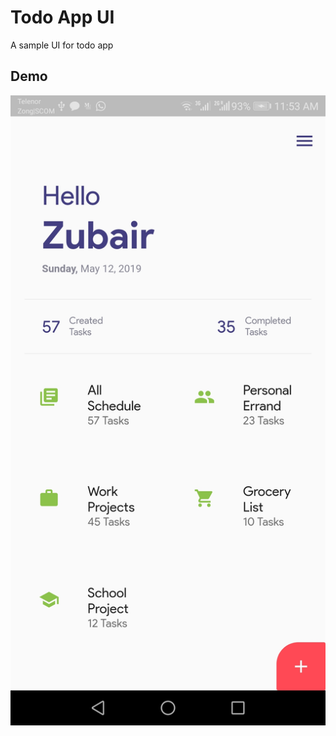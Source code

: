 # Todo App UI

A sample UI for todo app

## Demo

![Todo App Screenshot](screenshots/todo-app.jpg?raw=true )

